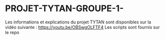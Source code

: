 # PROJET-TYTAN-GROUPE-1-

Les informations et explications du projet TYTAN sont disponibles sur la vidéo suivante : https://youtu.be/OBSwgOLFTF4
Les scripts sont fournis sur le repo
